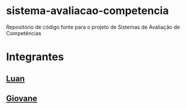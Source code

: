 # sistema-avaliacao-competencia
Repositório de código fonte para o projeto de Sistemas de Avaliação de Competências

# Integrantes
## [Luan](https://github.com/luan-analiseinfo)
## [Giovane](https://github.com/GiovaneOliveiraTI)
